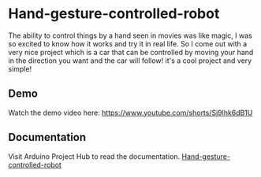 
# Hand-gesture-controlled-robot

The ability to control things by a hand seen in movies was like magic, 
I was so excited to know how it works and try it in real life. 
So I come out with a very nice project which is a car that can be controlled by moving your hand in the direction you want and the car will follow!
it's a cool project and very simple!


## Demo
Watch the demo video here: 
https://www.youtube.com/shorts/Sj9lhk6dB1U

## Documentation
Visit Arduino Project Hub to read the documentation.
[Hand-gesture-controlled-robot
](https://create.arduino.cc/projecthub/abdelkader_ch/hand-gesture-controlled-robot-9e4282)

